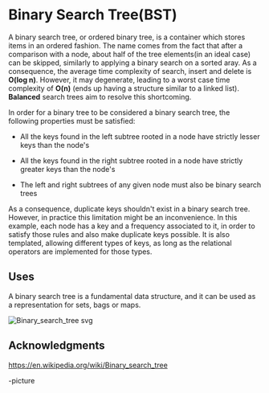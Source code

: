 # Binary Search Tree(BST)

A binary search tree, or ordered binary tree, is a container which stores items in an ordered fashion. The name comes from the fact that after a comparison
with a node, about half of the tree elements(in an ideal case) can be skipped, similarly to applying a binary search on a sorted aray. As a consequence,
the average time complexity of search, insert and delete is **O(log n)**. However, it may degenerate, leading to a worst case time complexity of **O(n)**
(ends up having a structure similar to a linked list). **Balanced** search trees aim to resolve this shortcoming.

In order for a binary tree to be considered a binary search tree, the following properties must be satisfied:

* All the keys found in the left subtree rooted in a node have strictly lesser keys than the node's

* All the keys found in the right subtree rooted in a node have strictly greater keys than the node's

* The left and right subtrees of any given node must also be binary search trees

As a consequence, duplicate keys shouldn't exist in a binary search tree. However, in practice this limitation might be an inconvenience. In this
example, each node has a key and a frequency associated to it, in order to satisfy those rules and also make duplicate keys possible. It is also
templated, allowing different types of keys, as long as the relational operators are implemented for those types.

## Uses

A binary search tree is a fundamental data structure, and it can be used as a representation for sets, bags or maps.

![Binary_search_tree svg](https://user-images.githubusercontent.com/51800513/65818794-bfb8d080-e21d-11e9-8bf9-25b77b7dc6c3.png)


## Acknowledgments

https://en.wikipedia.org/wiki/Binary_search_tree

-picture